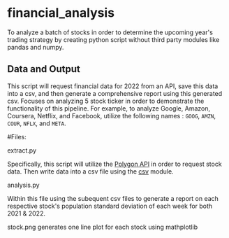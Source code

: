 # financial_analysis

To analyze a batch of stocks in order to determine the upcoming year's trading strategy by creating python script without third party modules like pandas and numpy.


## Data and Output
This script will request financial data for 2022 from an API, save this data into a csv, and then generate a comprehensive report using this generated csv.
Focuses on analyzing 5 stock ticker  in order to demonstrate the functionality of this pipeline. For example, to analyze Google, Amazon, Coursera, Netflix, and Facebook,  utilize the following names : `GOOG`, `AMZN`, `COUR`, `NFLX`, and `META`.


#Files:

extract.py
 
Specifically, this script will utilize the [Polygon API](https://polygon.io/) in order to request stock data. Then write data into a csv file using the [csv](https://docs.python.org/3/library/csv.html) module. 

analysis.py

Within this file using the subequent csv files to generate a report on each respective stock's population standard deviation of each week for both 2021 & 2022. 

stock.png
generates one line plot for each stock using mathplotlib
